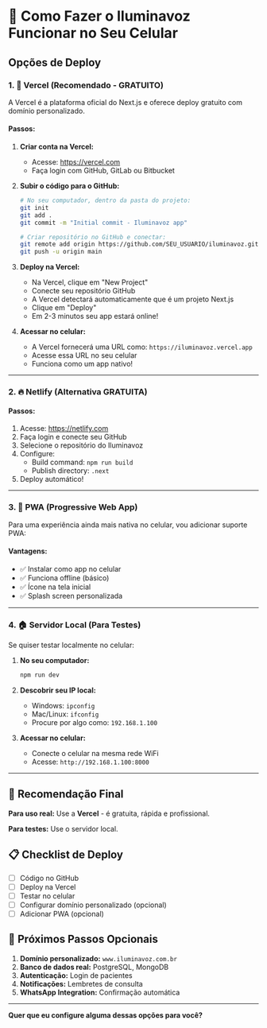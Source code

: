 # 🚀 Como Fazer o Iluminavoz Funcionar no Seu Celular

## Opções de Deploy

### 1. 🌟 **Vercel (Recomendado - GRATUITO)**

A Vercel é a plataforma oficial do Next.js e oferece deploy gratuito com domínio personalizado.

#### Passos:

1. **Criar conta na Vercel:**
   - Acesse: https://vercel.com
   - Faça login com GitHub, GitLab ou Bitbucket

2. **Subir o código para o GitHub:**
   ```bash
   # No seu computador, dentro da pasta do projeto:
   git init
   git add .
   git commit -m "Initial commit - Iluminavoz app"
   
   # Criar repositório no GitHub e conectar:
   git remote add origin https://github.com/SEU_USUARIO/iluminavoz.git
   git push -u origin main
   ```

3. **Deploy na Vercel:**
   - Na Vercel, clique em "New Project"
   - Conecte seu repositório GitHub
   - A Vercel detectará automaticamente que é um projeto Next.js
   - Clique em "Deploy"
   - Em 2-3 minutos seu app estará online!

4. **Acessar no celular:**
   - A Vercel fornecerá uma URL como: `https://iluminavoz.vercel.app`
   - Acesse essa URL no seu celular
   - Funciona como um app nativo!

---

### 2. 🔥 **Netlify (Alternativa GRATUITA)**

#### Passos:
1. Acesse: https://netlify.com
2. Faça login e conecte seu GitHub
3. Selecione o repositório do Iluminavoz
4. Configure:
   - Build command: `npm run build`
   - Publish directory: `.next`
5. Deploy automático!

---

### 3. 📱 **PWA (Progressive Web App)**

Para uma experiência ainda mais nativa no celular, vou adicionar suporte PWA:

#### Vantagens:
- ✅ Instalar como app no celular
- ✅ Funciona offline (básico)
- ✅ Ícone na tela inicial
- ✅ Splash screen personalizada

---

### 4. 🏠 **Servidor Local (Para Testes)**

Se quiser testar localmente no celular:

1. **No seu computador:**
   ```bash
   npm run dev
   ```

2. **Descobrir seu IP local:**
   - Windows: `ipconfig`
   - Mac/Linux: `ifconfig`
   - Procure por algo como: `192.168.1.100`

3. **Acessar no celular:**
   - Conecte o celular na mesma rede WiFi
   - Acesse: `http://192.168.1.100:8000`

---

## 🎯 **Recomendação Final**

**Para uso real:** Use a **Vercel** - é gratuita, rápida e profissional.

**Para testes:** Use o servidor local.

## 📋 **Checklist de Deploy**

- [ ] Código no GitHub
- [ ] Deploy na Vercel
- [ ] Testar no celular
- [ ] Configurar domínio personalizado (opcional)
- [ ] Adicionar PWA (opcional)

## 🔧 **Próximos Passos Opcionais**

1. **Domínio personalizado:** `www.iluminavoz.com.br`
2. **Banco de dados real:** PostgreSQL, MongoDB
3. **Autenticação:** Login de pacientes
4. **Notificações:** Lembretes de consulta
5. **WhatsApp Integration:** Confirmação automática

---

**Quer que eu configure alguma dessas opções para você?**
